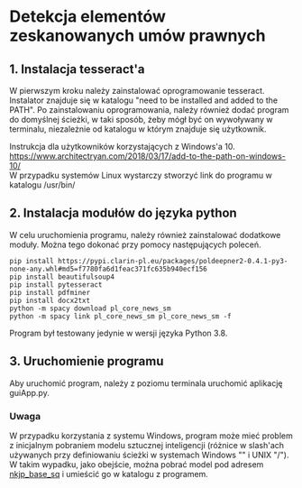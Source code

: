 # Detekcja elementów zeskanowanych umów prawnych

## 1. Instalacja tesseract'a

W pierwszym kroku należy zainstalować oprogramowanie tesseract. Instalator znajduje się w katalogu "need to be installed and added to the PATH". Po zainstalowaniu oprogramowania, należy również dodać program do domyślnej ścieżki, w taki sposób, żeby mógł być on wywoływany w terminalu, niezależnie od katalogu w którym znajduje się użytkownik. 

Instrukcja dla użytkowników korzystających z Windows'a 10. https://www.architectryan.com/2018/03/17/add-to-the-path-on-windows-10/ \
W przypadku systemów Linux wystarczy stworzyć link do programu w katalogu /usr/bin/

## 2. Instalacja modułów do języka python

W celu uruchomienia programu, należy również zainstalować dodatkowe moduły. Można tego dokonać przy pomocy następujących poleceń.
```console
pip install https://pypi.clarin-pl.eu/packages/poldeepner2-0.4.1-py3-none-any.whl#md5=f7780fa6d1feac371fc635b940ecf156
pip install beautifulsoup4
pip install pytesseract
pip install pdfminer
pip install docx2txt
python -m spacy download pl_core_news_sm
python -m spacy link pl_core_news_sm pl_core_news_sm -f
```
Program był testowany jedynie w wersji języka Python 3.8. 

## 3. Uruchomienie programu

Aby uruchomić program, należy z poziomu terminala uruchomić aplikację guiApp.py. 

### Uwaga

W przypadku korzystania z systemu Windows, program może mieć problem z inicjalnym pobraniem modelu sztucznej inteligencji (różnice w slash'ach używanych przy definiowaniu ścieżki w systemach Windows "\" i UNIX "/"). W takim wypadku, jako obejście, można pobrać model pod adresem [nkjp_base_sq](https://drive.google.com/drive/folders/1m57zUdj0sqTlaSCwLLAnUHQpdXN6Umxq?usp=sharing) i umieścić go w katalogu z programem.

